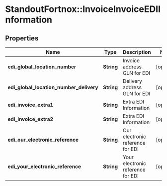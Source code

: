 # StandoutFortnox::InvoiceInvoiceEDIInformation

## Properties
Name | Type | Description | Notes
------------ | ------------- | ------------- | -------------
**edi_global_location_number** | **String** | Invoice address GLN for EDI | [optional] 
**edi_global_location_number_delivery** | **String** | Delivery address GLN for EDI | [optional] 
**edi_invoice_extra1** | **String** | Extra EDI Information | [optional] 
**edi_invoice_extra2** | **String** | Extra EDI Information | [optional] 
**edi_our_electronic_reference** | **String** | Our electronic reference for EDI | [optional] 
**edi_your_electronic_reference** | **String** | Your electronic reference for EDI | [optional] 

